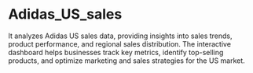 # Adidas_US_sales
It analyzes Adidas US sales data, providing insights into sales trends, product performance, and regional sales distribution. The interactive dashboard helps businesses track key metrics, identify top-selling products, and optimize marketing and sales strategies for the US market.
